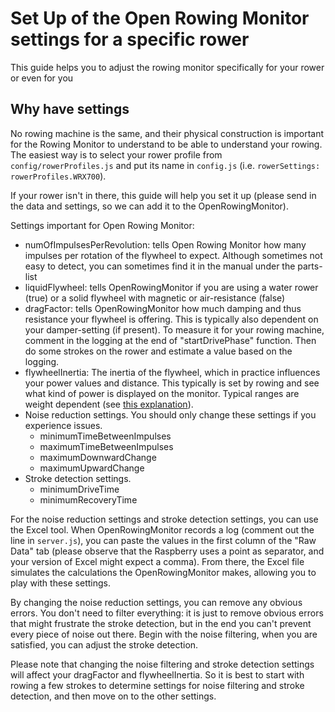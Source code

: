 # Set Up of the Open Rowing Monitor settings for a specific rower

This guide helps you to adjust the rowing monitor specifically for your rower or even for you

## Why have settings

No rowing machine is the same, and their physical construction is important for the Rowing Monitor to understand to be able to understand your rowing. The easiest way is to select your rower profile from `config/rowerProfiles.js` and put its name in `config.js` (i.e. `rowerSettings: rowerProfiles.WRX700`).

If your rower isn't in there, this guide will help you set it up (please send in the data and settings, so we can add it to the OpenRowingMonitor).

Settings important for Open Rowing Monitor:

* numOfImpulsesPerRevolution: tells Open Rowing Monitor how many impulses per rotation of the flywheel to expect. Although sometimes not easy to detect, you can sometimes find it in the manual under the parts-list
* liquidFlywheel: tells OpenRowingMonitor if you are using a water rower (true) or a solid flywheel with magnetic or air-resistance (false)
* dragFactor: tells OpenRowingMonitor how much damping and thus resistance your flywheel is offering. This is typically also dependent on your damper-setting (if present). To measure it for your rowing machine, comment in the logging at the end of "startDrivePhase" function. Then do some strokes on the rower and estimate a value based on the logging.
* flywheelInertia: The inertia of the flywheel, which in practice influences your power values and distance. This typically is set by rowing and see what kind of power is displayed on the monitor. Typical ranges are weight dependent (see [this explanation](https://www.rowingmachine-guide.com/tabata-rowing-workouts.html)).
* Noise reduction settings. You should only change these settings if you experience issues.
  * minimumTimeBetweenImpulses
  * maximumTimeBetweenImpulses
  * maximumDownwardChange
  * maximumUpwardChange
* Stroke detection settings.
  * minimumDriveTime
  * minimumRecoveryTime

For the noise reduction settings and stroke detection settings, you can use the Excel tool. When OpenRowingMonitor records a log (comment out the line in `server.js`), you can paste the values in the first column of the "Raw Data" tab (please observe that the Raspberry uses a point as separator, and your version of Excel might expect a comma). From there, the Excel file simulates the calculations the OpenRowingMonitor makes, allowing you to play with these settings.

By changing the noise reduction settings, you can remove any obvious errors. You don't need to filter everything: it is just to remove obvious errors that might frustrate the stroke detection, but in the end you can't prevent every piece of noise out there. Begin with the noise filtering, when you are satisfied, you can adjust the stroke detection.

Please note that changing the noise filtering and stroke detection settings will affect your dragFactor and flywheelInertia. So it is best to start with rowing a few strokes to determine settings for noise filtering and stroke detection, and then move on to the other settings.
